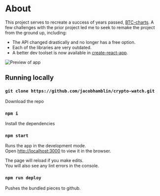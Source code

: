 # About

This project serves to recreate a success of years passed,
[BTC-charts](https://github.com/jacobhamblin/BTC-charts). A few challenges with
the prior project led me to seek to remake the project from the ground up,
including:

- The API changed drastically and no longer has a free option.
- Each of the libraries are very outdated.
- A better dev toolset is now available in
  [create-react-app](https://reactjs.org/docs/create-a-new-react-app.html).

![Preview of app](https://jacobhamblin.github.com/wdd330/previews/cryptowatch.gif)

## Running locally

### `git clone https://github.com/jacobhamblin/crypto-watch.git`

Download the repo

### `npm i`

Install the dependencies

### `npm start`

Runs the app in the development mode.<br />
Open [http://localhost:3000](http://localhost:3000) to view it in the browser.

The page will reload if you make edits.<br />
You will also see any lint errors in the console.

### `npm run deploy`

Pushes the bundled pieces to github.
